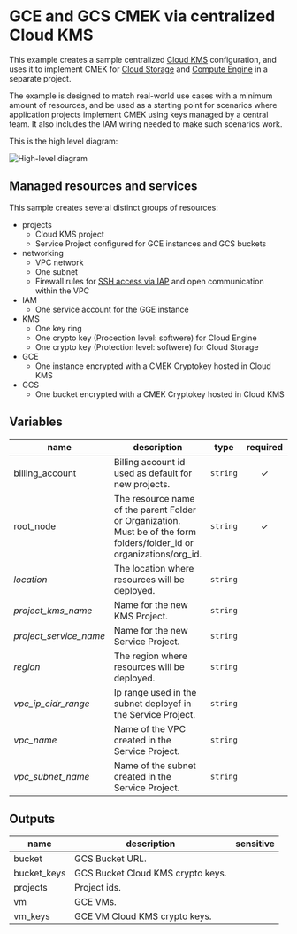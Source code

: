 # GCE and GCS CMEK via centralized Cloud KMS

This example creates a sample centralized [Cloud KMS](https://cloud.google.com/kms?hl=it) configuration, and uses it to implement CMEK for [Cloud Storage](https://cloud.google.com/storage/docs/encryption/using-customer-managed-keys) and [Compute Engine](https://cloud.google.com/compute/docs/disks/customer-managed-encryption) in a separate project.

The example is designed to match real-world use cases with a minimum amount of resources, and be used as a starting point for scenarios where application projects implement CMEK using keys managed by a central team. It also includes the IAM wiring needed to make such scenarios work.

This is the high level diagram:

![High-level diagram](diagram.png "High-level diagram")

## Managed resources and services

This sample creates several distinct groups of resources:

- projects
  - Cloud KMS project
  - Service Project configured for GCE instances and GCS buckets
- networking
  - VPC network
  - One subnet
  - Firewall rules for [SSH access via IAP](https://cloud.google.com/iap/docs/using-tcp-forwarding) and open communication within the VPC
- IAM
  - One service account for the GGE instance
- KMS
  - One key ring
  - One crypto key (Procection level: softwere) for Cloud Engine
  - One crypto key (Protection level: softwere) for Cloud Storage
- GCE
  - One instance encrypted with a CMEK Cryptokey hosted in Cloud KMS
- GCS
  - One bucket encrypted with a CMEK Cryptokey hosted in Cloud KMS

<!-- BEGIN TFDOC -->
## Variables

| name | description | type | required | default |
|---|---|:---: |:---:|:---:|
| billing_account | Billing account id used as default for new projects. | <code title="">string</code> | ✓ |  |
| root_node | The resource name of the parent Folder or Organization. Must be of the form folders/folder_id or organizations/org_id. | <code title="">string</code> | ✓ |  |
| *location* | The location where resources will be deployed. | <code title="">string</code> |  | <code title="">europe</code> |
| *project_kms_name* | Name for the new KMS Project. | <code title="">string</code> |  | <code title="">my-project-kms-001</code> |
| *project_service_name* | Name for the new Service Project. | <code title="">string</code> |  | <code title="">my-project-service-001</code> |
| *region* | The region where resources will be deployed. | <code title="">string</code> |  | <code title="">europe-west1</code> |
| *vpc_ip_cidr_range* | Ip range used in the subnet deployef in the Service Project. | <code title="">string</code> |  | <code title="">10.0.0.0/20</code> |
| *vpc_name* | Name of the VPC created in the Service Project. | <code title="">string</code> |  | <code title="">local</code> |
| *vpc_subnet_name* | Name of the subnet created in the Service Project. | <code title="">string</code> |  | <code title="">subnet</code> |

## Outputs

| name | description | sensitive |
|---|---|:---:|
| bucket | GCS Bucket URL. |  |
| bucket_keys | GCS Bucket Cloud KMS crypto keys. |  |
| projects | Project ids. |  |
| vm | GCE VMs. |  |
| vm_keys | GCE VM Cloud KMS crypto keys. |  |
<!-- END TFDOC -->
